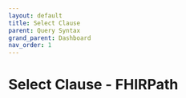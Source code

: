 ```yaml
---
layout: default
title: Select Clause
parent: Query Syntax
grand_parent: Dashboard
nav_order: 1
---
```


# Select Clause - FHIRPath